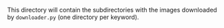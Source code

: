 This directory will contain the subdirectories with the images downloaded by `downloader.py` (one directory per keyword).
